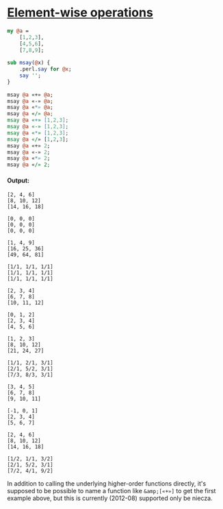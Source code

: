 [1]: http://rosettacode.org/wiki/Element-wise_operations

# [Element-wise operations][1]

```perl
my @a =
    [1,2,3],
    [4,5,6],
    [7,8,9];
 
sub msay(@x) {
    .perl.say for @x;
    say '';
}
 
msay @a «+» @a;
msay @a «-» @a;
msay @a «*» @a;
msay @a «/» @a;
msay @a «+» [1,2,3];
msay @a «-» [1,2,3];
msay @a «*» [1,2,3];
msay @a «/» [1,2,3];
msay @a «+» 2;
msay @a «-» 2;
msay @a «*» 2;
msay @a «/» 2;
```

#### Output:
```
[2, 4, 6]
[8, 10, 12]
[14, 16, 18]

[0, 0, 0]
[0, 0, 0]
[0, 0, 0]

[1, 4, 9]
[16, 25, 36]
[49, 64, 81]

[1/1, 1/1, 1/1]
[1/1, 1/1, 1/1]
[1/1, 1/1, 1/1]

[2, 3, 4]
[6, 7, 8]
[10, 11, 12]

[0, 1, 2]
[2, 3, 4]
[4, 5, 6]

[1, 2, 3]
[8, 10, 12]
[21, 24, 27]

[1/1, 2/1, 3/1]
[2/1, 5/2, 3/1]
[7/3, 8/3, 3/1]

[3, 4, 5]
[6, 7, 8]
[9, 10, 11]

[-1, 0, 1]
[2, 3, 4]
[5, 6, 7]

[2, 4, 6]
[8, 10, 12]
[14, 16, 18]

[1/2, 1/1, 3/2]
[2/1, 5/2, 3/1]
[7/2, 4/1, 9/2]
```


In addition to calling the underlying higher-order functions directly, it's supposed to be possible to name a function like `&amp;[«+»]` to get the first example above, but this is currently (2012-08) supported only be niecza.